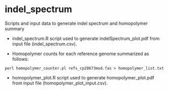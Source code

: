 # indel_spectrum

Scripts and input data to generate indel spectrum and homopolymer summary

- indel_spectrum.R script used to generate indelSpectrum_plot.pdf from input file (indel_spectrum.csv).

- Homopolymer counts for each reference genome summarized as follows:

`perl homopolymer_counter.pl refs_cp28673mod.fas > homopolymer_list.txt`

- homopolymer_plot.R script used to generate homopolymer_plot.pdf from input file (homopolymer_plot_input.csv).
